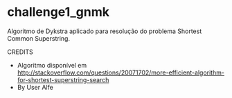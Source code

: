 challenge1_gnmk
===============

Algoritmo de Dykstra aplicado para resolução do problema Shortest Common Superstring.


CREDITS

* Algoritmo disponível em http://stackoverflow.com/questions/20071702/more-efficient-algorithm-for-shortest-superstring-search
* By User Alfe
